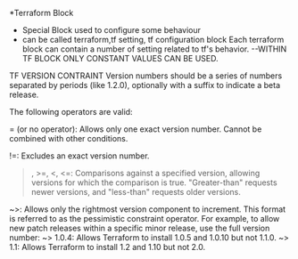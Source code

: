 *Terraform Block
- Special Block used to configure some behaviour 
- can be called terraform,tf setting, tf configuration block
Each terraform block can contain a number of setting related to tf's behavior. 
--WITHIN TF BLOCK ONLY CONSTANT VALUES CAN BE USED.


TF VERSION CONTRAINT
Version numbers should be a series of numbers separated by periods (like 1.2.0), optionally with a suffix to indicate a beta release.

The following operators are valid:

= (or no operator): Allows only one exact version number. Cannot be combined with other conditions.

!=: Excludes an exact version number.

>, >=, <, <=: Comparisons against a specified version, allowing versions for which the comparison is true. "Greater-than" requests newer versions, and "less-than" requests older versions.

~>: Allows only the rightmost version component to increment. This format is referred to as the pessimistic constraint operator. For example, to allow new patch releases within a specific minor release, use the full version number:
~> 1.0.4: Allows Terraform to install 1.0.5 and 1.0.10 but not 1.1.0.
~> 1.1: Allows Terraform to install 1.2 and 1.10 but not 2.0.